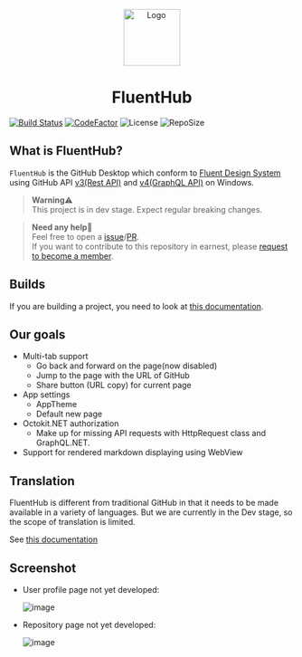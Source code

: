 <p align="center">
  <img alt="Logo" src="https://avatars.githubusercontent.com/u/98096883?s=400&u=d9d8b793aee2e6e6a9646c8482e3a8d5a5e181c3&v=4" width="100px" />
  <h1 align="center">FluentHub</h1>
</p>

[![Build Status](https://dev.azure.com/fluenthub-uwp/FluentHub/_apis/build/status/Build%20Pipeline?branchName=main)](https://dev.azure.com/fluenthub-uwp/FluentHub/_build/latest?definitionId=1&branchName=main)
[![CodeFactor](https://www.codefactor.io/repository/github/fluenthub-uwp/fluenthub/badge)](https://www.codefactor.io/repository/github/fluenthub-uwp/fluenthub)
![License](https://img.shields.io/github/license/fluenthub-uwp/FluentHub)
![RepoSize](https://img.shields.io/github/repo-size/fluenthub-uwp/FluentHub)

## What is FluentHub?

`FluentHub` is the GitHub Desktop which conform to [Fluent Design System](https://www.microsoft.com/design/fluent) using GitHub API [v3(Rest API)](https://developer.github.com/v3/) and [v4(GraphQL API)](https://developer.github.com/v4/) on Windows.

> **Warning**⚠️<br> This project is in dev stage. Expect regular breaking changes.

>**Need any help**🔧<br/>Feel free to open a [issue](https://github.com/onein528/FluentHub/issues/new)/[PR](https://github.com/onein528/FluentHub/compare).<br>If you want to contribute to this repository in earnest, please [request to become a member](https://github.com/onein528/FluentHub/issues/new).

## Builds

If you are building a project, you need to look at [this documentation](building-from-source.md).

## Our goals

* Multi-tab support
  * Go back and forward on the page(now disabled)
  * Jump to the page with the URL of GitHub
  * Share button (URL copy) for current page
* App settings
  * AppTheme
  * Default new page
* Octokit.NET authorization
  * Make up for missing API requests with HttpRequest class and GraphQL.NET.
* Support for rendered markdown displaying using WebView

## Translation

FluentHub is different from traditional GitHub in that it needs to be made available in a variety of languages.
But we are currently in the Dev stage, so the scope of translation is limited.

See [this documentation](translations.md)

## Screenshot

* User profile page not yet developed:

  ![image](https://user-images.githubusercontent.com/62196528/152377145-9dcc3adc-6bfc-4244-bf7d-77eb9f5f547c.png)

* Repository page not yet developed:

  ![image](https://user-images.githubusercontent.com/62196528/152377118-ae0488a1-95a4-4198-abae-2a60a4cb25ca.png)
